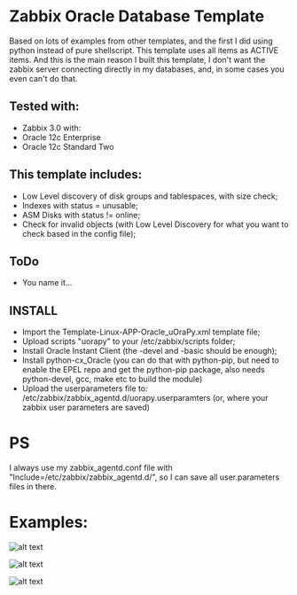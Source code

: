 # Zabbix Oracle Database Template

Based on lots of examples from other templates, and the first I did using python instead of pure shellscript. This template uses all items as ACTIVE items. And this is the main reason I built this template, I don't want the zabbix server connecting directly in my databases, and, in some cases you even can't do that.  

## Tested with:  
 * Zabbix 3.0 with:
 * Oracle 12c Enterprise
 * Oracle 12c Standard Two

## This template includes:
 * Low Level discovery of disk groups and tablespaces, with size check;
 * Indexes with status = unusable;
 * ASM Disks with status != online; 
 * Check for invalid objects (with Low Level Discovery for what you want to check based in the config file);

## ToDo
* You name it...

## INSTALL
* Import the Template-Linux-APP-Oracle_uOraPy.xml template file;
* Upload scripts "uorapy" to your /etc/zabbix/scripts folder;
* Install Oracle Instant Client (the -devel and -basic should be enough);
* Install python-cx_Oracle (you can do that with python-pip, but need to enable the EPEL repo and get the python-pip package, also needs python-devel, gcc, make etc to build the module)
* Upload the userparameters file to: /etc/zabbix/zabbix_agentd.d/uorapy.userparamters (or, where your zabbix user parameters are saved)

# PS
I always use my zabbix_agentd.conf file with "Include=/etc/zabbix/zabbix_agentd.d/", so I can save all user.parameters files in there.


# Examples:
![alt text](https://github.com/kleinstuff/zabbixtemplates/blob/master/Template-Linux-App-Oracle/images/uorapy_example_01.png "Example 01")

![alt text](https://github.com/kleinstuff/zabbixtemplates/blob/master/Template-Linux-App-Oracle/images/uorapy_example_02.png "Example 02")

![alt text](https://github.com/kleinstuff/zabbixtemplates/blob/master/Template-Linux-App-Oracle/images/uorapy_example_03.png "Example 03")

